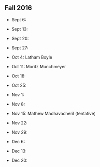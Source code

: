 ## Fall 2016

 - Sept 6:

 - Sept 13:

 - Sept 20:

 - Sept 27:

 - Oct 4: Latham Boyle

 - Oct 11: Moritz Munchmeyer

 - Oct 18:

 - Oct 25:

 - Nov 1:

 - Nov 8:

 - Nov 15: Mathew Madhavacheril (tentative)

 - Nov 22:

 - Nov 29:

 - Dec 6:

 - Dec 13:

 - Dec 20:

